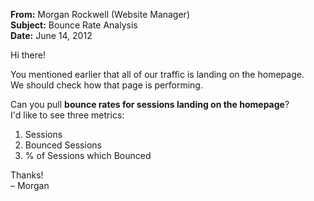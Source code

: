 **From:** Morgan Rockwell (Website Manager)  
**Subject:** Bounce Rate Analysis  
**Date:** June 14, 2012  

Hi there!

You mentioned earlier that all of our traffic is landing on the homepage.  
We should check how that page is performing.

Can you pull **bounce rates for sessions landing on the homepage**?  
I'd like to see three metrics:  
1. Sessions  
2. Bounced Sessions  
3. % of Sessions which Bounced

Thanks!  
– Morgan
